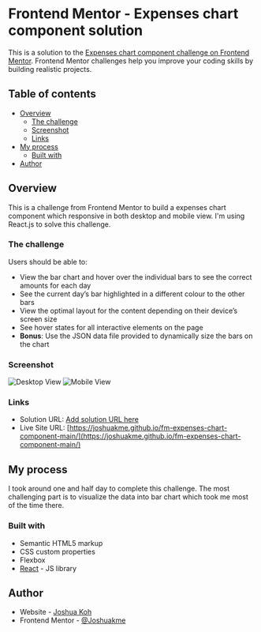 # Frontend Mentor - Expenses chart component solution

This is a solution to the [Expenses chart component challenge on Frontend Mentor](https://www.frontendmentor.io/challenges/expenses-chart-component-e7yJBUdjwt). Frontend Mentor challenges help you improve your coding skills by building realistic projects.

## Table of contents

- [Overview](#overview)
  - [The challenge](#the-challenge)
  - [Screenshot](#screenshot)
  - [Links](#links)
- [My process](#my-process)
  - [Built with](#built-with)
- [Author](#author)

## Overview

This is a challenge from Frontend Mentor to build a expenses chart component which responsive in both desktop and mobile view. I'm using React.js to solve this challenge.

### The challenge

Users should be able to:

- View the bar chart and hover over the individual bars to see the correct amounts for each day
- See the current day’s bar highlighted in a different colour to the other bars
- View the optimal layout for the content depending on their device’s screen size
- See hover states for all interactive elements on the page
- **Bonus**: Use the JSON data file provided to dynamically size the bars on the chart

### Screenshot

![Desktop View](../Design/design/desktop-screenshot.jpg)
![Mobile View](../Design/design/mobile-screenshot.jpg)

### Links

- Solution URL: [Add solution URL here](https://your-solution-url.com)
- Live Site URL: [https://joshuakme.github.io/fm-expenses-chart-component-main/](https://joshuakme.github.io/fm-expenses-chart-component-main/)

## My process

I took around one and half day to complete this challenge. The most challenging part is to visualize the data into bar chart which took me most of the time there.

### Built with

- Semantic HTML5 markup
- CSS custom properties
- Flexbox
- [React](https://reactjs.org/) - JS library

## Author

- Website - [Joshua Koh](https://github.com/Joshuakme)
- Frontend Mentor - [@Joshuakme](https://www.frontendmentor.io/profile/Joshuakme)
